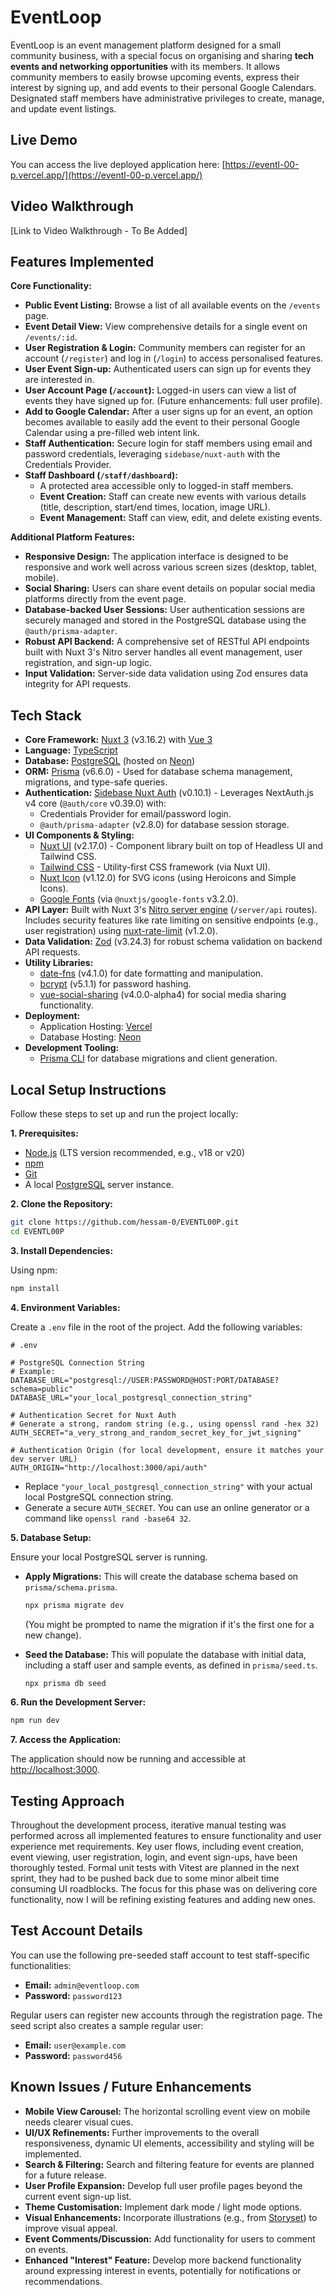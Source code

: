 # EventLoop

EventLoop is an event management platform designed for a small community business, with a special focus on organising and sharing **tech events and networking opportunities** with its members. It allows community members to easily browse upcoming events, express their interest by signing up, and add events to their personal Google Calendars. Designated staff members have administrative privileges to create, manage, and update event listings.

## Live Demo

You can access the live deployed application here: [https://eventl-00-p.vercel.app/](https://eventl-00-p.vercel.app/)

## Video Walkthrough

[Link to Video Walkthrough - To Be Added]

## Features Implemented

**Core Functionality:**

- **Public Event Listing:** Browse a list of all available events on the `/events` page.
- **Event Detail View:** View comprehensive details for a single event on `/events/:id`.
- **User Registration & Login:** Community members can register for an account (`/register`) and log in (`/login`) to access personalised features.
- **User Event Sign-up:** Authenticated users can sign up for events they are interested in.
- **User Account Page (`/account`):** Logged-in users can view a list of events they have signed up for. (Future enhancements: full user profile).
- **Add to Google Calendar:** After a user signs up for an event, an option becomes available to easily add the event to their personal Google Calendar using a pre-filled web intent link.
- **Staff Authentication:** Secure login for staff members using email and password credentials, leveraging `sidebase/nuxt-auth` with the Credentials Provider.
- **Staff Dashboard (`/staff/dashboard`):**
  - A protected area accessible only to logged-in staff members.
  - **Event Creation:** Staff can create new events with various details (title, description, start/end times, location, image URL).
  - **Event Management:** Staff can view, edit, and delete existing events.

**Additional Platform Features:**

- **Responsive Design:** The application interface is designed to be responsive and work well across various screen sizes (desktop, tablet, mobile).
- **Social Sharing:** Users can share event details on popular social media platforms directly from the event page.
- **Database-backed User Sessions:** User authentication sessions are securely managed and stored in the PostgreSQL database using the `@auth/prisma-adapter`.
- **Robust API Backend:** A comprehensive set of RESTful API endpoints built with Nuxt 3's Nitro server handles all event management, user registration, and sign-up logic.
- **Input Validation:** Server-side data validation using Zod ensures data integrity for API requests.

## Tech Stack

- **Core Framework:** [Nuxt 3](https://nuxt.com/) (v3.16.2) with [Vue 3](https://vuejs.org/)
- **Language:** [TypeScript](https://www.typescriptlang.org/)
- **Database:** [PostgreSQL](https://www.postgresql.org/) (hosted on [Neon](https://neon.tech/))
- **ORM:** [Prisma](https://www.prisma.io/) (v6.6.0) - Used for database schema management, migrations, and type-safe queries.
- **Authentication:** [Sidebase Nuxt Auth](https://sidebase.io/nuxt-auth/getting-started) (v0.10.1) - Leverages NextAuth.js v4 core (`@auth/core` v0.39.0) with:
  - Credentials Provider for email/password login.
  - `@auth/prisma-adapter` (v2.8.0) for database session storage.
- **UI Components & Styling:**
  - [Nuxt UI](https://ui.nuxt.com/) (v2.17.0) - Component library built on top of Headless UI and Tailwind CSS.
  - [Tailwind CSS](https://tailwindcss.com/) - Utility-first CSS framework (via Nuxt UI).
  - [Nuxt Icon](https://github.com/nuxt/icon) (v1.12.0) for SVG icons (using Heroicons and Simple Icons).
  - [Google Fonts](https://fonts.google.com/) (via `@nuxtjs/google-fonts` v3.2.0).
- **API Layer:** Built with Nuxt 3's [Nitro server engine](https://nitro.unjs.io/) (`/server/api` routes). Includes security features like rate limiting on sensitive endpoints (e.g., user registration) using [nuxt-rate-limit](https://github.com/timb-103/nuxt-rate-limit) (v1.2.0).
- **Data Validation:** [Zod](https://zod.dev/) (v3.24.3) for robust schema validation on backend API requests.
- **Utility Libraries:**
  - [date-fns](https://date-fns.org/) (v4.1.0) for date formatting and manipulation.
  - [bcrypt](https://www.npmjs.com/package/bcrypt) (v5.1.1) for password hashing.
  - [vue-social-sharing](https://github.com/nicolasbeauvais/vue-social-sharing) (v4.0.0-alpha4) for social media sharing functionality.
- **Deployment:**
  - Application Hosting: [Vercel](https://vercel.com/)
  - Database Hosting: [Neon](https://neon.tech/)
- **Development Tooling:**
  - [Prisma CLI](https://www.prisma.io/docs/reference/api-reference/command-reference) for database migrations and client generation.

## Local Setup Instructions

Follow these steps to set up and run the project locally:

**1. Prerequisites:**

- [Node.js](https://nodejs.org/) (LTS version recommended, e.g., v18 or v20)
- [npm](https://docs.npmjs.com/cli/v7/commands/npm-install)
- [Git](https://git-scm.com/)
- A local [PostgreSQL](https://www.postgresql.org/download/) server instance.

**2. Clone the Repository:**

```bash
git clone https://github.com/hessam-0/EVENTL00P.git
cd EVENTL00P
```

**3. Install Dependencies:**

Using npm:

```bash
npm install
```

**4. Environment Variables:**

Create a `.env` file in the root of the project. Add the following variables:

```env
# .env

# PostgreSQL Connection String
# Example: DATABASE_URL="postgresql://USER:PASSWORD@HOST:PORT/DATABASE?schema=public"
DATABASE_URL="your_local_postgresql_connection_string"

# Authentication Secret for Nuxt Auth
# Generate a strong, random string (e.g., using openssl rand -hex 32)
AUTH_SECRET="a_very_strong_and_random_secret_key_for_jwt_signing"

# Authentication Origin (for local development, ensure it matches your dev server URL)
AUTH_ORIGIN="http://localhost:3000/api/auth"
```

- Replace `"your_local_postgresql_connection_string"` with your actual local PostgreSQL connection string.
- Generate a secure `AUTH_SECRET`. You can use an online generator or a command like `openssl rand -base64 32`.

**5. Database Setup:**

Ensure your local PostgreSQL server is running.

- **Apply Migrations:** This will create the database schema based on `prisma/schema.prisma`.

  ```bash
  npx prisma migrate dev
  ```

  (You might be prompted to name the migration if it's the first one for a new change).

- **Seed the Database:** This will populate the database with initial data, including a staff user and sample events, as defined in `prisma/seed.ts`.
  ```bash
  npx prisma db seed
  ```

**6. Run the Development Server:**

```bash
npm run dev
```

**7. Access the Application:**

The application should now be running and accessible at [http://localhost:3000](http://localhost:3000).

## Testing Approach

Throughout the development process, iterative manual testing was performed across all implemented features to ensure functionality and user experience met requirements. Key user flows, including event creation, event viewing, user registration, login, and event sign-ups, have been thoroughly tested.
Formal unit tests with Vitest are planned in the next sprint, they had to be pushed back due to some minor albeit time consuming UI roadblocks. The focus for this phase was on delivering core functionality, now I will be refining existing features and adding new ones.

## Test Account Details

You can use the following pre-seeded staff account to test staff-specific functionalities:

- **Email:** `admin@eventloop.com`
- **Password:** `password123`

Regular users can register new accounts through the registration page. The seed script also creates a sample regular user:

- **Email:** `user@example.com`
- **Password:** `password456`

## Known Issues / Future Enhancements

- **Mobile View Carousel:** The horizontal scrolling event view on mobile needs clearer visual cues.
- **UI/UX Refinements:** Further improvements to the overall responsiveness, dynamic UI elements, accessibility and styling will be implemented.
- **Search & Filtering:** Search and filtering feature for events are planned for a future release.
- **User Profile Expansion:** Develop full user profile pages beyond the current event sign-up list.
- **Theme Customisation:** Implement dark mode / light mode options.
- **Visual Enhancements:** Incorporate illustrations (e.g., from [Storyset](https://storyset.com/)) to improve visual appeal.
- **Event Comments/Discussion:** Add functionality for users to comment on events.
- **Enhanced "Interest" Feature:** Develop more backend functionality around expressing interest in events, potentially for notifications or recommendations.
